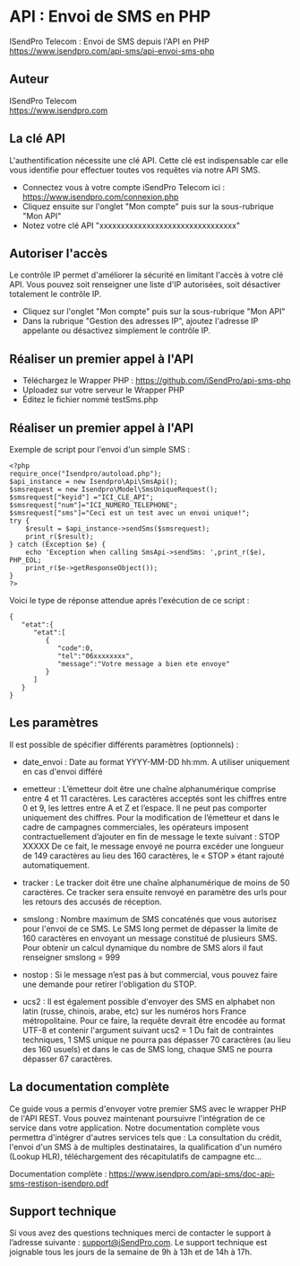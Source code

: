 # API : Envoi de SMS en PHP
ISendPro Telecom : Envoi de SMS depuis l'API en PHP<br />
https://www.isendpro.com/api-sms/api-envoi-sms-php

## Auteur
ISendPro Telecom<br />
https://www.isendpro.com

## La clé API

L'authentification nécessite une clé API. Cette clé est indispensable car elle vous identifie pour effectuer toutes vos requêtes via notre API SMS.
- Connectez vous à votre compte iSendPro Telecom ici : https://www.isendpro.com/connexion.php
- Cliquez ensuite sur l'onglet "Mon compte" puis sur la sous-rubrique "Mon API"
- Notez votre clé API "xxxxxxxxxxxxxxxxxxxxxxxxxxxxxxxx"

## Autoriser l'accès

Le contrôle IP permet d'améliorer la sécurité en limitant l'accès à votre clé API. Vous pouvez soit renseigner une liste d'IP autorisées, soit désactiver totalement le contrôle IP.

- Cliquez sur l'onglet "Mon compte" puis sur la sous-rubrique "Mon API"
- Dans la rubrique "Gestion des adresses IP", ajoutez l'adresse IP appelante ou désactivez simplement le contrôle IP.

## Réaliser un premier appel à l'API

- Téléchargez le Wrapper PHP : https://github.com/iSendPro/api-sms-php
- Uploadez sur votre serveur le Wrapper PHP
- Éditez le fichier nommé testSms.php

## Réaliser un premier appel à l'API

Exemple de script pour l'envoi d'un simple SMS :

    <?php
    require_once("Isendpro/autoload.php");
    $api_instance = new Isendpro\Api\SmsApi();
    $smsrequest = new Isendpro\Model\SmsUniqueRequest(); 
    $smsrequest["keyid"] ="ICI_CLE_API";
    $smsrequest["num"]="ICI_NUMERO_TELEPHONE";
    $smsrequest["sms"]="Ceci est un test avec un envoi unique!";
    try {
        $result = $api_instance->sendSms($smsrequest);
        print_r($result);
    } catch (Exception $e) {
        echo 'Exception when calling SmsApi->sendSms: ',print_r($e), PHP_EOL;
        print_r($e->getResponseObject());
    }
    ?>

Voici le type de réponse attendue aprés l'exécution de ce script :

    {  
       "etat":{  
          "etat":[  
             {  
                "code":0,
                "tel":"06xxxxxxxx",
                "message":"Votre message a bien ete envoye"
             }
          ]
       }
    }

## Les paramètres

Il est possible de spécifier différents paramètres (optionnels) :

- date_envoi :	Date au format YYYY-MM-DD hh:mm. A utiliser uniquement en cas d'envoi différé

- emetteur :	L’émetteur doit être une chaîne alphanumérique comprise entre 4 et 11 caractères. Les caractères acceptés sont les chiffres entre 0 et 9, les lettres entre A et Z et l’espace. Il ne peut pas comporter uniquement des chiffres. Pour la modification de l’émetteur et dans le cadre de campagnes commerciales, les opérateurs imposent contractuellement d’ajouter en fin de message le texte suivant : STOP XXXXX De ce fait, le message envoyé ne pourra excéder une longueur de 149 caractères au lieu des 160 caractères, le « STOP » étant rajouté automatiquement.

- tracker	: Le tracker doit être une chaîne alphanumérique de moins de 50 caractères. Ce tracker sera ensuite renvoyé en paramètre des urls pour les retours des accusés de réception.

- smslong :	Nombre maximum de SMS concaténés que vous autorisez pour l'envoi de ce SMS. Le SMS long permet de dépasser la limite de 160 caractères en envoyant un message constitué de plusieurs SMS. Pour obtenir un calcul dynamique du nombre de SMS alors il faut renseigner smslong = 999

- nostop :	Si le message n’est pas à but commercial, vous pouvez faire une demande pour retirer l'obligation du STOP.

- ucs2 : Il est également possible d'envoyer des SMS en alphabet non latin (russe, chinois, arabe, etc) sur les numéros hors France métropolitaine. Pour ce faire, la requête devrait être encodée au format UTF-8 et contenir l'argument suivant ucs2 = 1 Du fait de contraintes techniques, 1 SMS unique ne pourra pas dépasser 70 caractères (au lieu des 160 usuels) et dans le cas de SMS long, chaque SMS ne pourra dépasser 67 caractères.

## La documentation complète

Ce guide vous a permis d'envoyer votre premier SMS avec le wrapper PHP de l'API REST. Vous pouvez maintenant poursuivre l'intégration de ce service dans votre application. Notre documentation complète vous permettra d'intégrer d'autres services tels que : La consultation du crédit, l'envoi d'un SMS à de multiples destinataires, la qualification d'un numéro (Lookup HLR), téléchargement des récapitulatifs de campagne etc...

Documentation complète : https://www.isendpro.com/api-sms/doc-api-sms-restjson-isendpro.pdf

## Support technique

Si vous avez des questions techniques merci de contacter le support à l’adresse suivante : support@iSendPro.com. Le support technique est joignable tous les jours de la semaine de 9h à 13h et de 14h à 17h.


